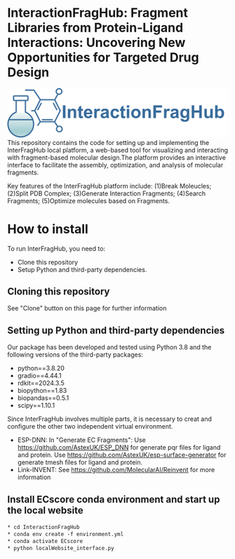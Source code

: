 # InteractionFragHub: Fragment Libraries from Protein-Ligand Interactions: Uncovering New Opportunities for Targeted Drug Design

![logo](static/picture/logo.png)
<br>This repository contains the code for setting up and implementing the InterFragHub local platform, a web-based tool for visualizing and interacting with fragment-based molecular design.The platform provides an interactive interface to facilitate the assembly, optimization, and analysis of molecular fragments.

Key features of the InterFragHub platform include:
    (1)Break Moleucles;
    (2)Split PDB Complex;
    (3)Generate Interaction Fragments;
    (4)Search Fragments;
    (5)Optimize molecules based on Fragments.

# How to install
To run InterFragHub, you need to:
* Clone this repository
* Setup Python and third-party dependencies.

## Cloning this repository
See "Clone" button on this page for further information

## Setting up Python and third-party dependencies
Our package has been developed and tested using Python 3.8 and the following
versions of the third-party packages:
* python==3.8.20
* gradio==4.44.1
* rdkit==2024.3.5
* biopython==1.83
* biopandas==0.5.1
* scipy==1.10.1

Since InterFragHub involves multiple parts, it is necessary to creat and configure the other two independent virtual environment.
* ESP-DNN:
In "Generate EC Fragments":
    Use https://github.com/AstexUK/ESP_DNN for generate pqr files for ligand and protein.
    Use https://github.com/AstexUK/esp-surface-generator for generate tmesh files for ligand and protein.
* Link-INVENT:
    See https://github.com/MolecularAI/Reinvent for more information
## Install ECscore conda environment and start up the local website
    * cd InteractionFragHub
    * conda env create -f environment.yml
    * conda activate ECscore
    * python localWebsite_interface.py
    
    
    
